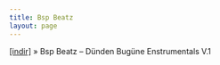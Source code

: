 ```yaml
---
title: Bsp Beatz
layout: page
---
```


<a href="https://cloud.mail.ru/public/715db063c0e0/BspBeatz%20-%20D%C3%BCnden%20Bug%C3%BCne%20%C4%B0nstrumental%20Alb%C3%BCm%20Vol.1" target="_blank">[indir]</a>  »  Bsp Beatz &#8211; Dünden Bugüne Enstrumentals V.1